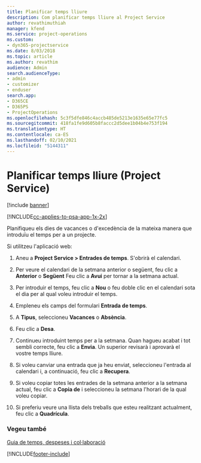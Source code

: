 ```yaml
---
title: Planificar temps lliure
description: Com planificar temps lliure al Project Service
author: revathimuthiah
manager: kfend
ms.service: project-operations
ms.custom:
- dyn365-projectservice
ms.date: 8/03/2018
ms.topic: article
ms.author: revathim
audience: Admin
search.audienceType:
- admin
- customizer
- enduser
search.app:
- D365CE
- D365PS
- ProjectOperations
ms.openlocfilehash: 5c3f5dfe846c4accb485de5213e1635e65e77fc5
ms.sourcegitcommit: 418fa1fe9d605b8faccc2d5dee1b04b4e753f194
ms.translationtype: HT
ms.contentlocale: ca-ES
ms.lasthandoff: 02/10/2021
ms.locfileid: "5144311"
---
```

# <a name="schedule-time-off-project-service"></a>Planificar temps lliure (Project Service)

[!include [banner](../includes/psa-now-project-operations.md)]

[!INCLUDE[cc-applies-to-psa-app-1x-2x](../includes/cc-applies-to-psa-app-1x-2x.md)]

Planifiqueu els dies de vacances o d'excedència de la mateixa manera que introduïu el temps per a un projecte.  
  
 Si utilitzeu l'aplicació web:  
  
1.  Aneu a **Project Service > Entrades de temps**. S'obrirà el calendari.  
  
2.  Per veure el calendari de la setmana anterior o següent, feu clic a **Anterior** o **Següent** Feu clic a **Avui** per tornar a la setmana actual.  
  
3.  Per introduir el temps, feu clic a **Nou** o feu doble clic en el calendari sota el dia per al qual voleu introduir el temps.  
  
4.  Empleneu els camps del formulari **Entrada de temps**.  
  
5.  A **Tipus**, seleccioneu **Vacances** o **Absència**.  
  
6.  Feu clic a **Desa**.  
  
7.  Continueu introduint temps per a la setmana. Quan hagueu acabat i tot sembli correcte, feu clic a **Envia**. Un superior revisarà i aprovarà el vostre temps lliure.  
  
8.  Si voleu canviar una entrada que ja heu enviat, seleccioneu l'entrada al calendari i, a continuació, feu clic a **Recupera**.  
  
9. Si voleu copiar totes les entrades de la setmana anterior a la setmana actual, feu clic a **Copia de** i seleccioneu la setmana l'horari de la qual voleu copiar.  
  
10. Si preferiu veure una llista dels treballs que esteu realitzant actualment, feu clic a **Quadrícula**.  
  
### <a name="see-also"></a>Vegeu també  
 [Guia de temps, despeses i col·laboració](../psa/time-expense-collaboration-guide.md)


[!INCLUDE[footer-include](../includes/footer-banner.md)]